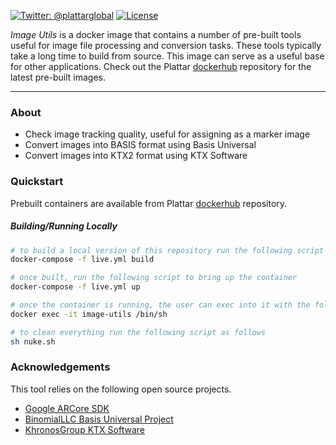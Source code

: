 [![Twitter: @plattarglobal](https://img.shields.io/badge/contact-@plattarglobal-blue.svg?style=flat)](https://twitter.com/plattarglobal)
[![License](https://img.shields.io/badge/license-Apache%202.0-blue.svg?style=flat)](LICENSE)

_Image Utils_ is a docker image that contains a number of pre-built tools useful for image file processing and conversion tasks. These tools typically take a long time to build from source. This image can serve as a useful base for other applications. Check out the Plattar [dockerhub](https://hub.docker.com/r/plattar/python-xrutils) repository for the latest pre-built images.

* * *

### About

-   Check image tracking quality, useful for assigning as a marker image
-   Convert images into BASIS format using Basis Universal
-   Convert images into KTX2 format using KTX Software

### Quickstart

Prebuilt containers are available from Plattar [dockerhub](https://hub.docker.com/r/plattar/python-xrutils) repository.

##### Building/Running Locally

```sh
# to build a local version of this repository run the following script
docker-compose -f live.yml build

# once built, run the following script to bring up the container
docker-compose -f live.yml up

# once the container is running, the user can exec into it with the following command
docker exec -it image-utils /bin/sh

# to clean everything run the following script as follows
sh nuke.sh
```

### Acknowledgements

This tool relies on the following open source projects.

-   [Google ARCore SDK](https://github.com/google-ar/arcore-android-sdk)
-   [BinomialLLC Basis Universal Project](https://github.com/binomialLLC/basis_universal)
-   [KhronosGroup KTX Software](https://github.com/KhronosGroup/KTX-Software)